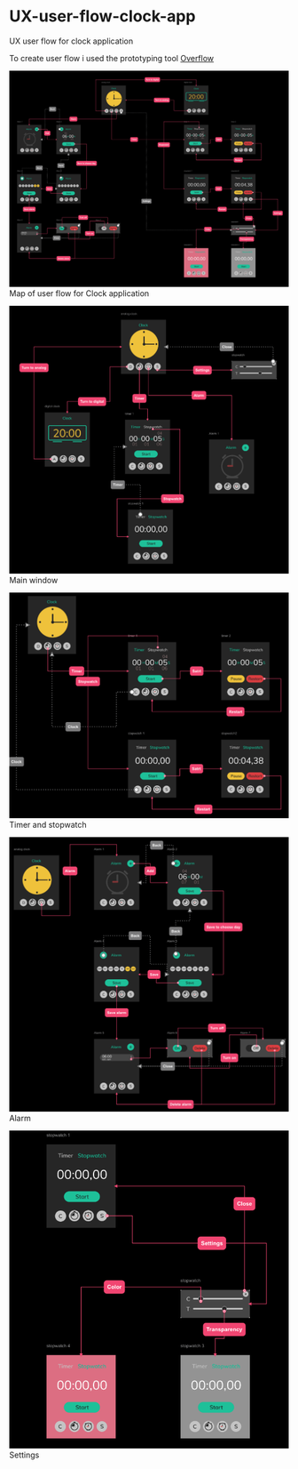 # UX-user-flow-clock-app
UX user flow for clock application

To create user flow i used the prototyping tool [Overflow](https://overflow.io) 

![Screenshot](image3.png)
Map of user flow for Clock application

![Screenshot](image7.png)
Main window

![Screenshot](image4.png)
Timer and stopwatch

![Screenshot](image1.png)
Alarm

![Screenshot](image8.png)
Settings
